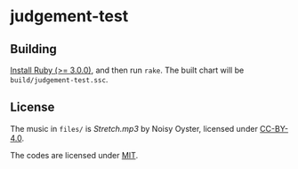 # judgement-test

## Building

[Install Ruby (>= 3.0.0)](https://www.ruby-lang.org/en/documentation/installation/),
and then run `rake`.
The built chart will be `build/judgement-test.ssc`.

## License

The music in `files/` is <cite>Stretch.mp3</cite> by Noisy Oyster,
licensed under [CC-BY-4.0](https://creativecommons.org/licenses/by/4.0).

The codes are licensed under [MIT](https://opensource.org/licenses/MIT).

